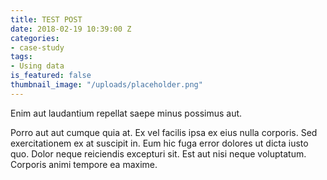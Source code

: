 ```yaml
---
title: TEST POST
date: 2018-02-19 10:39:00 Z
categories:
- case-study
tags:
- Using data
is_featured: false
thumbnail_image: "/uploads/placeholder.png"
---
```


Enim aut laudantium repellat saepe minus possimus aut.

Porro aut aut cumque quia at. Ex vel facilis ipsa ex eius nulla corporis. Sed exercitationem ex at suscipit in. Eum hic fuga error dolores ut dicta iusto quo. Dolor neque reiciendis excepturi sit. Est aut nisi neque voluptatum. Corporis animi tempore ea maxime.